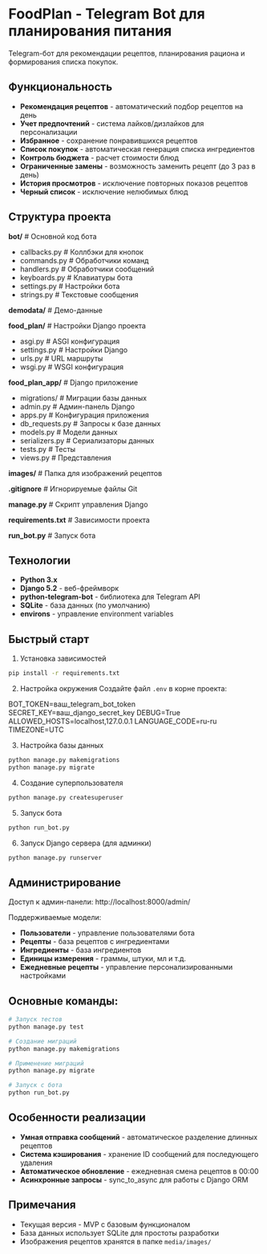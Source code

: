 # FoodPlan - Telegram Bot для планирования питания

Telegram-бот для рекомендации рецептов, планирования рациона и формирования списка покупок.

## Функциональность

- **Рекомендация рецептов** - автоматический подбор рецептов на день
- **Учет предпочтений** - система лайков/дизлайков для персонализации
- **Избранное** - сохранение понравившихся рецептов
- **Список покупок** - автоматическая генерация списка ингредиентов
- **Контроль бюджета** - расчет стоимости блюд
- **Ограниченные замены** - возможность заменить рецепт (до 3 раз в день)
- **История просмотров** - исключение повторных показов рецептов
- **Черный список** - исключение нелюбимых блюд

## Структура проекта

**bot/**                # Основной код бота
- callbacks.py          # Коллбэки для кнопок
- commands.py           # Обработчики команд
- handlers.py           # Обработчики сообщений
- keyboards.py          # Клавиатуры бота
- settings.py           # Настройки бота
- strings.py            # Текстовые сообщения

**demodata/**           # Демо-данные

**food_plan/**          # Настройки Django проекта
- asgi.py               # ASGI конфигурация
- settings.py           # Настройки Django
- urls.py               # URL маршруты
- wsgi.py               # WSGI конфигурация

**food_plan_app/**      # Django приложение
- migrations/           # Миграции базы данных
- admin.py              # Админ-панель Django
- apps.py               # Конфигурация приложения
- db_requests.py        # Запросы к базе данных
- models.py             # Модели данных
- serializers.py        # Сериализаторы данных
- tests.py              # Тесты
- views.py              # Представления

**images/**             # Папка для изображений рецептов

**.gitignore**          # Игнорируемые файлы Git

**manage.py**           # Скрипт управления Django

**requirements.txt**    # Зависимости проекта

**run_bot.py**          # Запуск бота

## Технологии

- **Python 3.x**
- **Django 5.2** - веб-фреймворк
- **python-telegram-bot** - библиотека для Telegram API
- **SQLite** - база данных (по умолчанию)
- **environs** - управление environment variables

## Быстрый старт

1. Установка зависимостей
```bash
pip install -r requirements.txt
```

2. Настройка окружения
Создайте файл `.env` в корне проекта:

BOT_TOKEN=ваш_telegram_bot_token
SECRET_KEY=ваш_django_secret_key
DEBUG=True
ALLOWED_HOSTS=localhost,127.0.0.1
LANGUAGE_CODE=ru-ru
TIMEZONE=UTC

3. Настройка базы данных

```bash
python manage.py makemigrations
python manage.py migrate
```

4. Создание суперпользователя

```bash
python manage.py createsuperuser
```

5. Запуск бота

```bash
python run_bot.py
```

6. Запуск Django сервера (для админки)

```bash
python manage.py runserver
```

## Администрирование

Доступ к админ-панели: http://localhost:8000/admin/

Поддерживаемые модели:

- **Пользователи** - управление пользователями бота
- **Рецепты** - база рецептов с ингредиентами
- **Ингредиенты** - база ингредиентов
- **Единицы измерения** - граммы, штуки, мл и т.д.
- **Ежедневные рецепты** - управление персонализированными настройками

## Основные команды:

```bash
# Запуск тестов
python manage.py test

# Создание миграций
python manage.py makemigrations

# Применение миграций
python manage.py migrate

# Запуск с бота
python run_bot.py
```

## Особенности реализации

- **Умная отправка сообщений** - автоматическое разделение длинных рецептов
- **Система кэширования** - хранение ID сообщений для последующего удаления
- **Автоматическое обновление** - ежедневная смена рецептов в 00:00
- **Асинхронные запросы** - sync_to_async для работы с Django ORM
## Примечания

- Текущая версия - MVP с базовым функционалом
- База данных использует SQLite для простоты разработки
- Изображения рецептов хранятся в папке `media/images/`